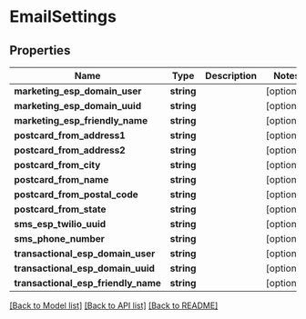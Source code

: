 # EmailSettings

## Properties
Name | Type | Description | Notes
------------ | ------------- | ------------- | -------------
**marketing_esp_domain_user** | **string** |  | [optional] 
**marketing_esp_domain_uuid** | **string** |  | [optional] 
**marketing_esp_friendly_name** | **string** |  | [optional] 
**postcard_from_address1** | **string** |  | [optional] 
**postcard_from_address2** | **string** |  | [optional] 
**postcard_from_city** | **string** |  | [optional] 
**postcard_from_name** | **string** |  | [optional] 
**postcard_from_postal_code** | **string** |  | [optional] 
**postcard_from_state** | **string** |  | [optional] 
**sms_esp_twilio_uuid** | **string** |  | [optional] 
**sms_phone_number** | **string** |  | [optional] 
**transactional_esp_domain_user** | **string** |  | [optional] 
**transactional_esp_domain_uuid** | **string** |  | [optional] 
**transactional_esp_friendly_name** | **string** |  | [optional] 

[[Back to Model list]](../README.md#documentation-for-models) [[Back to API list]](../README.md#documentation-for-api-endpoints) [[Back to README]](../README.md)


